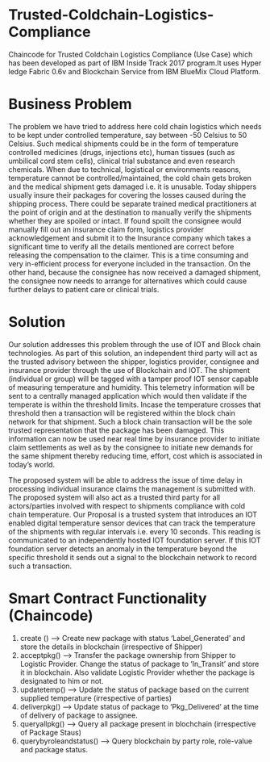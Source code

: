 # Trusted-Coldchain-Logistics-Compliance
Chaincode for Trusted Coldchain Logistics Compliance (Use Case) which has been developed as part of IBM Inside Track 2017 program.It uses Hyper ledge Fabric 0.6v and Blockchain Service from IBM BlueMix Cloud Platform. 

# Business Problem 
The problem we have tried to address here cold chain logistics which needs to be kept under controlled temperature, say between -50 Celsius to 50 Celsius. Such medical shipments could be in the form of temperature controlled medicines (drugs, injections etc), human tissues (such as umbilical cord stem cells), clinical trial substance and even research chemicals. When due to technical, logistical or environments reasons, temperature cannot be controlled/maintained, the cold chain gets broken and the medical shipment gets damaged i.e. it is unusable. Today shippers usually insure their packages for covering the losses caused during the shipping process. There could be separate trained medical practitioners at the point of origin and at the destination to manually verify the shipments whether they are spoiled or intact. If found spoilt the consignee would manually fill out an insurance claim form, logistics provider acknowledgement and submit it to the Insurance company which takes a significant time to verify all the details mentioned are correct before releasing the compensation to the claimer. This is a time consuming and very in-efficient process for everyone included in the transaction. On the other hand, because the consignee has now received a damaged shipment, the consignee now needs to arrange for alternatives which could cause further delays to patient care or clinical trials.

# Solution 
Our solution addresses this problem through the use of IOT and Block chain technologies. As part of this solution, an independent third party will act as the trusted advisory between the shipper, logistics provider, consignee and insurance provider through the use of Blockchain and IOT. The shipment (individual or group) will be tagged with a tamper proof IOT sensor capable of measuring temperature and humidity. This telemetry information will be sent to a centrally managed application which would then validate if the temperate is within the threshold limits. Incase the temperature crosses that threshold then a transaction will be registered within the block chain network for that shipment. Such a block chain transaction will be the sole trusted representation that the package has been damaged. This information can now be used near real time by insurance provider to initiate claim settlements as well as by the consignee to initiate new demands for the same shipment thereby reducing time, effort, cost which is associated in today’s world.

The proposed system will be able to address the issue of time delay in processing individual insurance claims the management is submitted with. The proposed system will also act as a trusted third party for all actors/parties involved with respect to shipments compliance with cold chain temperature.
Our Proposal is a trusted system that introduces an IOT enabled digital temperature sensor devices that can track the temperature of the shipments with regular intervals i.e. every 10 seconds. This reading is communicated to an independently hosted IOT foundation server. If this IOT foundation server detects an anomaly in the temperature beyond the specific threshold it sends out a signal to the blockchain network to record such a transaction.

# Smart Contract Functionality (Chaincode) 
1. create () --> Create new package with status ‘Label_Generated’ and store the details in blockchain (irrespective of Shipper)
2. acceptpkg() --> Transfer the package ownership from Shipper to Logistic Provider. Change the status of package to ‘In_Transit’ and store  it in blockchain.  Also validate Logistic Provider whether the package is designated to him or not.
3. updatetemp() --> Update the status of package based on the current supplied temperature (irrespective of parties)
4. deliverpkg() --> Update status of package to ‘Pkg_Delivered’ at the time of delivery of package to assignee. 
5. queryallpkg() --> Query all package present in blochchain (irrespective of Package Staus)
6. querybyroleandstatus() --> Query blockchain by party role, role-value and package status. 
